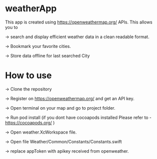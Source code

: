 # weatherApp
This app is created using https://openweathermap.org/ APIs.
This allows you to 

-> search and display efficient weather data in a clean readable format.

-> Bookmark your favorite cities.

-> Store data offline for last searched City

# How to use

-> Clone the repository

-> Register on https://openweathermap.org/ and get an API key.

-> Open terminal on your map and go to project folder.

-> Run pod install (if you dont have cocoapods installed Please refer to - https://cocoapods.org/ )

-> Open weather.XcWorkspace file.

-> Open file Weather/Common/Constants/Constants.swift

-> replace appToken with apikey received from openweather.
